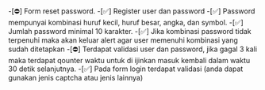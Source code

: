 -[⛔️] Form reset password.
-[✅] Register user dan password 
-[✅] Password mempunyai kombinasi huruf kecil, huruf besar, angka, dan symbol.
-[✅] Jumlah password minimal 10 karakter.
-[✅] Jika kombinasi password tidak terpenuhi maka akan keluar alert agar user memenuhi kombinasi yang sudah ditetapkan 
-[⛔️] Terdapat validasi user dan password, jika gagal 3 kali maka terdapat qounter waktu untuk di ijinkan masuk kembali dalam waktu 30 detik selanjutnya.
-[✅] Pada form login terdapat validasi (anda dapat gunakan jenis captcha atau jenis lainnya) 
